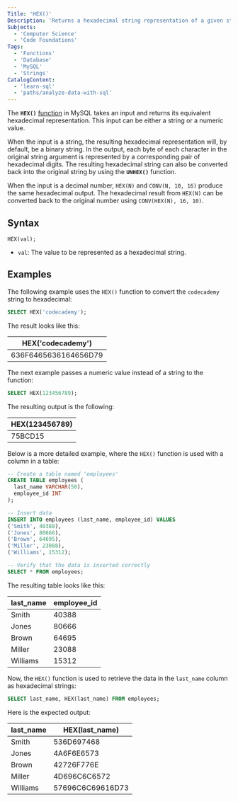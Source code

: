 ```yaml
---
Title: 'HEX()'
Description: 'Returns a hexadecimal string representation of a given string or numeric argument.'
Subjects:
  - 'Computer Science'
  - 'Code Foundations'
Tags:
  - 'Functions'
  - 'Database'
  - 'MySQL'
  - 'Strings'
CatalogContent:
  - 'learn-sql'
  - 'paths/analyze-data-with-sql'
---
```


The **`HEX()`** [function](https://www.codecademy.com/resources/docs/mysql/built-in-functions) in MySQL takes an input and returns its equivalent hexadecimal representation. This input can be either a string or a numeric value.

When the input is a string, the resulting hexadecimal representation will, by default, be a binary string. In the output, each byte of each character in the original string argument is represented by a corresponding pair of hexadecimal digits. The resulting hexadecimal string can also be converted back into the original string by using the **`UNHEX()`** function.

When the input is a decimal number, `HEX(N)` and `CONV(N, 10, 16)` produce the same hexadecimal output. The hexadecimal result from `HEX(N)` can be converted back to the original number using `CONV(HEX(N), 16, 10)`.

## Syntax

```pseudo
HEX(val);
```

- `val`: The value to be represented as a hexadecimal string.

## Examples

The following example uses the `HEX()` function to convert the `codecademy` string to hexadecimal:

```sql
SELECT HEX('codecademy');
```

The result looks like this:

| HEX('codecademy')    |
| -------------------- |
| 636F6465636164656D79 |

The next example passes a numeric value instead of a string to the function:

```sql
SELECT HEX(123456789);
```

The resulting output is the following:

| HEX(123456789) |
| -------------- |
| 75BCD15        |

Below is a more detailed example, where the `HEX()` function is used with a column in a table:

```sql
-- Create a table named 'employees'
CREATE TABLE employees (
  last_name VARCHAR(50),
  employee_id INT
);

-- Insert data
INSERT INTO employees (last_name, employee_id) VALUES
('Smith', 40388),
('Jones', 80666),
('Brown', 64695),
('Miller', 23088),
('Williams', 15312);

-- Verify that the data is inserted correctly
SELECT * FROM employees;
```

The resulting table looks like this:

| last_name | employee_id |
| --------- | ----------- |
| Smith     | 40388       |
| Jones     | 80666       |
| Brown     | 64695       |
| Miller    | 23088       |
| Williams  | 15312       |

Now, the `HEX()` function is used to retrieve the data in the `last_name` column as hexadecimal strings:

```sql
SELECT last_name, HEX(last_name) FROM employees;
```

Here is the expected output:

| last_name | HEX(last_name)   |
| --------- | ---------------- |
| Smith     | 536D697468       |
| Jones     | 4A6F6E6573       |
| Brown     | 42726F776E       |
| Miller    | 4D696C6C6572     |
| Williams  | 57696C6C69616D73 |
